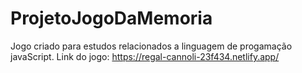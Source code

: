 # ProjetoJogoDaMemoria
Jogo criado para estudos relacionados a linguagem de progamação javaScript.
Link do jogo: https://regal-cannoli-23f434.netlify.app/
